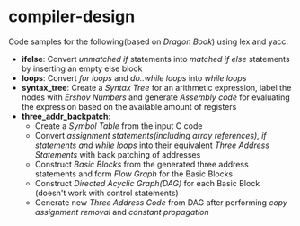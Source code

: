 # compiler-design
Code samples for the following(based on *Dragon Book*) using lex and yacc:
* **ifelse**: Convert *unmatched if* statements into *matched if else* statements by inserting an empty else block
* **loops**: Convert *for loops* and *do..while loops* into *while loops*
* **syntax_tree**: Create a *Syntax Tree* for an arithmetic expression, label the nodes with *Ershov Numbers* and generate *Assembly code* for evaluating the expression based on the available amount of registers
* **three_addr_backpatch**:
  * Create a *Symbol Table* from the input C code
  * Convert *assignment statements(including array references), if statements and while loops* into their equivalent *Three Address Statements* with back patching of addresses
  * Construct *Basic Blocks* from the generated three address statements and form *Flow Graph* for the Basic Blocks
  * Construct *Directed Acyclic Graph(DAG)* for each Basic Block (doesn't work with control statements)
  * Generate new *Three Address Code* from DAG after performing *copy assignment removal* and *constant propagation*
